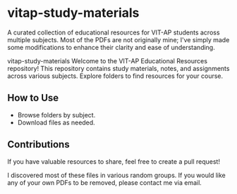 # vitap-study-materials
A curated collection of educational resources for VIT-AP students across multiple subjects.
Most of the PDFs are not originally mine; I've simply made some modifications to enhance their clarity and ease of understanding.

vitap-study-materials
Welcome to the VIT-AP Educational Resources repository! This repository contains study materials, notes, and assignments across various subjects. Explore folders to find resources for your course.

## How to Use
- Browse folders by subject.
- Download files as needed.

## Contributions
If you have valuable resources to share, feel free to create a pull request!

I discovered most of these files in various random groups. If you would like any of your own PDFs to be removed, please contact me via email.
